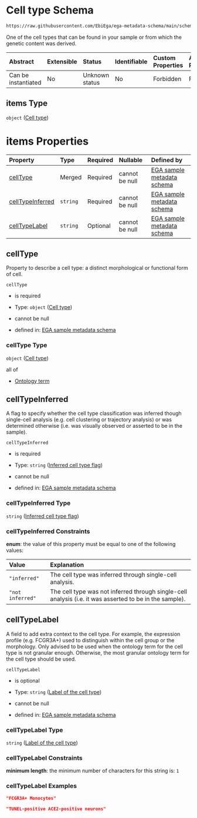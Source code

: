 # Cell type Schema

```txt
https://raw.githubusercontent.com/EbiEga/ega-metadata-schema/main/schemas/EGA.sample.json#/properties/cellTypes/items
```

One of the cell types that can be found in your sample or from which the genetic content was derived.

| Abstract            | Extensible | Status         | Identifiable | Custom Properties | Additional Properties | Access Restrictions | Defined In                                                                   |
| :------------------ | :--------- | :------------- | :----------- | :---------------- | :-------------------- | :------------------ | :--------------------------------------------------------------------------- |
| Can be instantiated | No         | Unknown status | No           | Forbidden         | Forbidden             | none                | [EGA.sample.json\*](../../../schemas/EGA.sample.json "open original schema") |

## items Type

`object` ([Cell type](ega-10-properties-array-of-cell-types-cell-type.md))

# items Properties

| Property                              | Type     | Required | Nullable       | Defined by                                                                                                                                                                                                                                                              |
| :------------------------------------ | :------- | :------- | :------------- | :---------------------------------------------------------------------------------------------------------------------------------------------------------------------------------------------------------------------------------------------------------------------- |
| [cellType](#celltype)                 | Merged   | Required | cannot be null | [EGA sample metadata schema](ega-4-defs-cell-type.md "https://raw.githubusercontent.com/EbiEga/ega-metadata-schema/main/schemas/EGA.sample.json#/properties/cellTypes/items/properties/cellType")                                                                       |
| [cellTypeInferred](#celltypeinferred) | `string` | Required | cannot be null | [EGA sample metadata schema](ega-10-properties-array-of-cell-types-cell-type-properties-inferred-cell-type-flag.md "https://raw.githubusercontent.com/EbiEga/ega-metadata-schema/main/schemas/EGA.sample.json#/properties/cellTypes/items/properties/cellTypeInferred") |
| [cellTypeLabel](#celltypelabel)       | `string` | Optional | cannot be null | [EGA sample metadata schema](ega-10-properties-array-of-cell-types-cell-type-properties-label-of-the-cell-type.md "https://raw.githubusercontent.com/EbiEga/ega-metadata-schema/main/schemas/EGA.sample.json#/properties/cellTypes/items/properties/cellTypeLabel")     |

## cellType

Property to describe a cell type: a distinct morphological or functional form of cell.

`cellType`

*   is required

*   Type: `object` ([Cell type](ega-4-defs-cell-type.md))

*   cannot be null

*   defined in: [EGA sample metadata schema](ega-4-defs-cell-type.md "https://raw.githubusercontent.com/EbiEga/ega-metadata-schema/main/schemas/EGA.sample.json#/properties/cellTypes/items/properties/cellType")

### cellType Type

`object` ([Cell type](ega-4-defs-cell-type.md))

all of

*   [Ontology term](ega-4-defs-ontology-term.md "check type definition")

## cellTypeInferred

A flag to specify whether the cell type classification was inferred though single-cell analysis (e.g. cell clustering or trajectory analysis) or was determined otherwise (i.e. was visually observed or asserted to be in the sample).

`cellTypeInferred`

*   is required

*   Type: `string` ([Inferred cell type flag](ega-10-properties-array-of-cell-types-cell-type-properties-inferred-cell-type-flag.md))

*   cannot be null

*   defined in: [EGA sample metadata schema](ega-10-properties-array-of-cell-types-cell-type-properties-inferred-cell-type-flag.md "https://raw.githubusercontent.com/EbiEga/ega-metadata-schema/main/schemas/EGA.sample.json#/properties/cellTypes/items/properties/cellTypeInferred")

### cellTypeInferred Type

`string` ([Inferred cell type flag](ega-10-properties-array-of-cell-types-cell-type-properties-inferred-cell-type-flag.md))

### cellTypeInferred Constraints

**enum**: the value of this property must be equal to one of the following values:

| Value            | Explanation                                                                                             |
| :--------------- | :------------------------------------------------------------------------------------------------------ |
| `"inferred"`     | The cell type was inferred through single-cell analysis.                                                |
| `"not inferred"` | The cell type was not inferred through single-cell analysis (i.e. it was asserted to be in the sample). |

## cellTypeLabel

A field to add extra context to the cell type. For example, the expression profile (e.g. FCGR3A+) used to distinguish within the cell group or the morphology. Only advised to be used when the ontology term for the cell type is not granular enough. Otherwise, the most granular ontology term for the cell type should be used.

`cellTypeLabel`

*   is optional

*   Type: `string` ([Label of the cell type](ega-10-properties-array-of-cell-types-cell-type-properties-label-of-the-cell-type.md))

*   cannot be null

*   defined in: [EGA sample metadata schema](ega-10-properties-array-of-cell-types-cell-type-properties-label-of-the-cell-type.md "https://raw.githubusercontent.com/EbiEga/ega-metadata-schema/main/schemas/EGA.sample.json#/properties/cellTypes/items/properties/cellTypeLabel")

### cellTypeLabel Type

`string` ([Label of the cell type](ega-10-properties-array-of-cell-types-cell-type-properties-label-of-the-cell-type.md))

### cellTypeLabel Constraints

**minimum length**: the minimum number of characters for this string is: `1`

### cellTypeLabel Examples

```json
"FCGR3A+ Monocytes"
```

```json
"TUNEL-positive ACE2-positive neurons"
```
